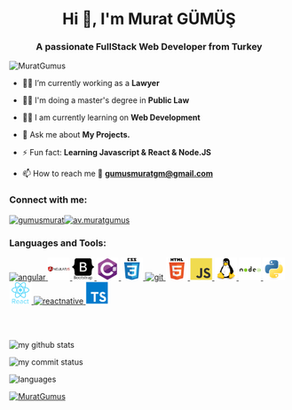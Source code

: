<h1 align="center">Hi 👋, I'm Murat GÜMÜŞ</h1>
<h3 align="center">A passionate FullStack Web Developer from Turkey </h3>

<p align="left"> <img src="https://komarev.com/ghpvc/?username=MuratGumus&label=Profile%20views&color=0e75b6&style=flat" alt="MuratGumus" /> </p>

- 👨‍⚖️ I’m currently working as a **Lawyer**

- 👨‍🎓 I'm doing a master's degree in **Public Law**

- 👨‍💻 I am currently learning on **Web Development**

- 💬 Ask me about **My Projects.**

- ⚡ Fun fact: **Learning Javascript & React & Node.JS**

- 📫 How to reach me 📧 **gumusmuratgm@gmail.com**


<h3 align="left">Connect with me:</h3>
<p align="left">
<p align="left"><a href="https://linkedin.com/in/gumusmurat" target="blank"><img align="center" src="https://raw.githubusercontent.com/rahuldkjain/github-profile-readme-generator/master/src/images/icons/Social/linked-in-alt.svg" alt="gumusmurat" height="30" width="40" /></a><a href="https://instagram.com/av.muratgumus" target="blank"><img align="center" src="https://raw.githubusercontent.com/rahuldkjain/github-profile-readme-generator/master/src/images/icons/Social/instagram.svg" alt="av.muratgumus" height="30" width="40" /></a>
</p>

<h3 align="left">Languages and Tools:</h3>
<p align="left"> <a href="https://angular.io" target="_blank" rel="noreferrer"> <img src="https://angular.io/assets/images/logos/angular/angular.svg" alt="angular" width="40" height="40"/> </a> <a href="https://angular.io" target="_blank" rel="noreferrer"> <img src="https://raw.githubusercontent.com/devicons/devicon/master/icons/angularjs/angularjs-original-wordmark.svg" alt="angularjs" width="40" height="40"/> </a> <a href="https://getbootstrap.com" target="_blank" rel="noreferrer"> <img src="https://raw.githubusercontent.com/devicons/devicon/master/icons/bootstrap/bootstrap-plain-wordmark.svg" alt="bootstrap" width="40" height="40"/> </a> <a href="https://www.w3schools.com/cs/" target="_blank" rel="noreferrer"> <img src="https://raw.githubusercontent.com/devicons/devicon/master/icons/csharp/csharp-original.svg" alt="csharp" width="40" height="40"/> </a> <a href="https://www.w3schools.com/css/" target="_blank" rel="noreferrer"> <img src="https://raw.githubusercontent.com/devicons/devicon/master/icons/css3/css3-original-wordmark.svg" alt="css3" width="40" height="40"/> </a> <a href="https://git-scm.com/" target="_blank" rel="noreferrer"> <img src="https://www.vectorlogo.zone/logos/git-scm/git-scm-icon.svg" alt="git" width="40" height="40"/> </a> <a href="https://www.w3.org/html/" target="_blank" rel="noreferrer"> <img src="https://raw.githubusercontent.com/devicons/devicon/master/icons/html5/html5-original-wordmark.svg" alt="html5" width="40" height="40"/> </a> <a href="https://developer.mozilla.org/en-US/docs/Web/JavaScript" target="_blank" rel="noreferrer"> <img src="https://raw.githubusercontent.com/devicons/devicon/master/icons/javascript/javascript-original.svg" alt="javascript" width="40" height="40"/> </a> <a href="https://www.linux.org/" target="_blank" rel="noreferrer"> <img src="https://raw.githubusercontent.com/devicons/devicon/master/icons/linux/linux-original.svg" alt="linux" width="40" height="40"/> </a> <a href="https://nodejs.org" target="_blank" rel="noreferrer"> <img src="https://raw.githubusercontent.com/devicons/devicon/master/icons/nodejs/nodejs-original-wordmark.svg" alt="nodejs" width="40" height="40"/> </a> <a href="https://www.python.org" target="_blank" rel="noreferrer"> <img src="https://raw.githubusercontent.com/devicons/devicon/master/icons/python/python-original.svg" alt="python" width="40" height="40"/> </a> <a href="https://reactjs.org/" target="_blank" rel="noreferrer"> <img src="https://raw.githubusercontent.com/devicons/devicon/master/icons/react/react-original-wordmark.svg" alt="react" width="40" height="40"/> </a> <a href="https://reactnative.dev/" target="_blank" rel="noreferrer"> <img src="https://reactnative.dev/img/header_logo.svg" alt="reactnative" width="40" height="40"/> </a> <a href="https://www.typescriptlang.org/" target="_blank" rel="noreferrer"> <img src="https://raw.githubusercontent.com/devicons/devicon/master/icons/typescript/typescript-original.svg" alt="typescript" width="40" height="40"/> </a> </p><p></p>

<br></br>
<p align="left"><img src="https://github-readme-stats.vercel.app/api?username=MuratGumus&theme=chartreuse-dark&show_icons=true" alt="my github stats" width="49%"/>&nbsp;</p>
<p align="left"><img src="https://github-readme-streak-stats.herokuapp.com/?user=MuratGumus&theme=chartreuse-dark&show_icons=true" alt="my commit status" width="49%" /> </p>
<p align="left"><img src="https://github-readme-stats.vercel.app/api/top-langs/?username=MuratGumus&theme=chartreuse-dark&layout=compact" alt="languages" width="49%" > </p>
<p align="left"> <a href="https://github.com/ryo-ma/github-profile-trophy"><img src="https://github-profile-trophy.vercel.app/?username=MuratGumus" alt="MuratGumus" /></a> </p>


